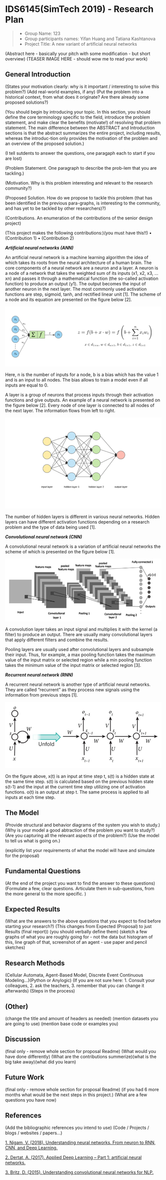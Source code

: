 # IDS6145(SimTech 2019) - Research Plan


> * Group Name: 123
> * Group participants names: Yifan Huang and Tatiana Kashtanova
> * Project Title: A new variant of artificial neural networks

(Abstract here - basically your pitch with some modification - but short overview)
(TEASER IMAGE HERE - should wow me to read your work)

## General Introduction

(States your motivation clearly: why is it important / interesting to solve this problem?)
(Add real-world examples, if any)
(Put the problem into a historical context, from what does it originate? Are there already some proposed solutions?)

(You should begin by introducing your topic. In this section, you should define the core terminology specific to the field, introduce the problem statement, and make clear the benefits (motivate!) of resolving that problem statement. The main difference between the ABSTRACT and Introduction sections is that the abstract summarizes the entire project, including results, whereas the introduc-tion only provides the motivation of the problem and an overview of the proposed solution.)

(I tell sutdents to answer the questions, one paragaph each to start if you are lost)

(Problem Statement. One paragraph to describe the prob-lem that you are tackling.)

(Motivation. Why is this problem interesting and relevant to the research community?)

(Proposed Solution. How do we propose to tackle this problem (that has been identified in the previous para-graphs, is interesting to the community, and has yet to be tackled by other researchers)?)

(Contributions. An enumeration of the contributions of the senior design project)

(This project makes the following contributions:)(you must have this!!)
•	(Contribution 1)
•	(Contribution 2)


***Artificial neural networks (ANN)***

An artificial neural network is a machine learning algorithm the idea of which takes its roots from the neural architecture of a human brain. The core components of a neural network are a neuron and a layer. A neuron is a node of a network that takes the weighted sum of its inputs (x1, x2, x3, … xn) and passes it through a mathematical function (the so-called activation function) to produce an output (y1). The output becomes the input of another neuron in the next layer. The most commonly used activation functions are step, sigmoid, tanh, and rectified linear unit [1]. The scheme of a node and its equation are presented on the figure below [2].  

![Neuron](images/Neuron.PNG)


Here, n is the number of inputs for a node, b is a bias which has the value 1 and is an input to all nodes. The bias allows to train a model even if all inputs are equal to 0.


A layer is a group of neurons that process inputs through their activation functions and give outputs. An example of a neural network is presented on the figure below [2]. Every node of one layer is connected to all nodes of the next layer. The information flows from left to right.

![NN](images/NN.PNG)

The number of hidden layers is different in various neural networks. Hidden layers can have different activation functions depending on a research problem and the type of data being used [1].


***Convolutional neural network (CNN)***

A convolutional neural network is a variation of artificial neural networks the scheme of which is presented on the figure below [1].

![CNN](images/CNN.PNG)

A convolution layer takes an input signal and multiplies it with the kernel (a filter) to produce an output. There are usually many convolutional layers that apply different filters and combine the results. 

Pooling layers are usually used after convolutional layers and subsample their input. Thus, for example, a max pooling function takes the maximum value of the input matrix or selected region while a min pooling function takes the minimum value of the input matrix or selected region [3]. 



***Recurrent neural network (RNN)***

A recurrent neural network is another type of artificial neural networks. They are called “recurrent” as they process new signals using the information from previous steps [1]. 

![RNN](images/RNN.PNG)

On the figure above, x(t) is an input at time step t, s(t) is a hidden state at the same time step. s(t) is calculated based on the previous hidden state s(t-1) and the input at the current time step utilizing one of activation functions. o(t) is an output at step t. The same process is applied to all inputs at each time step.


## The Model

(Provide structural and behavior diagrams of the system you wish to study.) (Why is your model a good abtraction of the problem you want to study?) (Are you capturing all the relevant aspects of the problem?) (Use the model to tell us what is going on.)

(explicitly list your requirements of what the model will have and simulate for the proposal)

## Fundamental Questions
(At the end of the project you want to find the answer to these questions) (Formulate a few, clear questions. Articulate them in sub-questions, from the more general to the more specific. )

## Expected Results
(What are the answers to the above questions that you expect to find before starting your research?) (This changes from Expected (Proposal) to just Results (final report)) (you should verbally define them) (sketch a few graphs of what you are roughly going for - not the data but histogram of this, line graph of that, screenshot of an agent - use paper and pencil sketches)

## Research Methods
(Cellular Automata, Agent-Based Model, Discrete Event Continuous Modeling...)(Python or Anylogic) (If you are not sure here: 1. Consult your colleagues, 2. ask the teachers, 3. remember that you can change it afterwards) (Steps in the process)

## (Other)
(change the title and amount of headers as needed) (mention datasets you are going to use) (mention base code or examples you)

## Discussion
(final only - remove whole section for proposal Readme) (What would you have done differently) (What are the contributions summerize)(what is the big take away)(what did you learn)

## Future Work
(final only - remove whole section for proposal Readme) (if you had 6 more months what would be the next steps in this project.) (What are a few questions you have now)

## References
(Add the bibliographic references you intend to use)  (Code / Projects / blogs / websites / papers...)

[1. Nigam, V. (2018). Understanding neural networks. From neuron to RNN, CNN, and Deep Learning.]( https://towardsdatascience.com/understanding-neural-networks-from-neuron-to-rnn-cnn-and-deep-learning-cd88e90e0a90)

[2. Dertat, A. (2017). Applied Deep Learning – Part 1: artificial neural networks.](https://towardsdatascience.com/applied-deep-learning-part-1-artificial-neural-networks-d7834f67a4f6)

[3. Britz, D. (2015). Understanding convolutional neural networks for NLP.]( http://www.wildml.com/2015/11/understanding-convolutional-neural-networks-for-nlp/)

